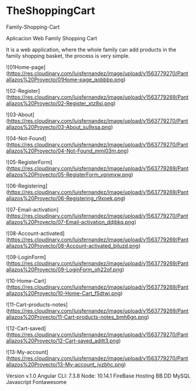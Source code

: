 # TheShoppingCart

Family-Shopping-Cart

Aplicacion Web Family Shopping Cart

It is a web application, where the whole family can add products in the family shopping basket, the process is very simple.

![01Home-page]
(https://res.cloudinary.com/luisfernandez/image/upload/v1563779270/Pantallazos%20Proyecto/01Home-page_qobbbp.png)

![02-Register]
(https://res.cloudinary.com/luisfernandez/image/upload/v1563779269/Pantallazos%20Proyecto/02-Register_xtz8si.png)

![03-About]
(https://res.cloudinary.com/luisfernandez/image/upload/v1563779270/Pantallazos%20Proyecto/03-About_su9xsa.png)

![04-Not-Found]
(https://res.cloudinary.com/luisfernandez/image/upload/v1563779270/Pantallazos%20Proyecto/04-Not-Found_mmi03m.png)

![05-RegisterForm]
(https://res.cloudinary.com/luisfernandez/image/upload/v1563779269/Pantallazos%20Proyecto/05-RegisterForm_ypnmxw.png)

![06-Registering]
(https://res.cloudinary.com/luisfernandez/image/upload/v1563779269/Pantallazos%20Proyecto/06-Registering_r9xoek.png)

![07-Email-activation]
(https://res.cloudinary.com/luisfernandez/image/upload/v1563779270/Pantallazos%20Proyecto/07-Email-activation_ddjbkq.png)

![08-Account-activated]
(https://res.cloudinary.com/luisfernandez/image/upload/v1563779269/Pantallazos%20Proyecto/08-Account-activated_bjluzd.png)

![09-LoginForm]
(https://res.cloudinary.com/luisfernandez/image/upload/v1563779269/Pantallazos%20Proyecto/09-LoginForm_oh22of.png)

![10-Home-Cart]
(https://res.cloudinary.com/luisfernandez/image/upload/v1563779269/Pantallazos%20Proyecto/10-Home-Cart_f5dtwi.png)

![11-Cart-products-notes]
(https://res.cloudinary.com/luisfernandez/image/upload/v1563779269/Pantallazos%20Proyecto/11-Cart-products-notes_bmh6gn.png)

![12-Cart-saved]
(https://res.cloudinary.com/luisfernandez/image/upload/v1563779270/Pantallazos%20Proyecto/12-Cart-saved_aditt3.png)

![13-My-account]
(https://res.cloudinary.com/luisfernandez/image/upload/v1563779270/Pantallazos%20Proyecto/13-My-account_jvzbhc.png)

Version v.1.0
Angular CLI: 7.3.8
Node: 10.14.1
FireBase Hosting
BB.DD MySQL
Javascript
Fontawesome
